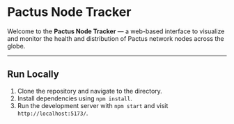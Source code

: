 # Pactus Node Tracker

Welcome to the **Pactus Node Tracker** — a web-based interface to visualize and monitor the health and distribution of Pactus network nodes across the globe.

---

## Run Locally

1. Clone the repository and navigate to the directory.
2. Install dependencies using `npm install`.
3. Run the development server with `npm start` and visit `http://localhost:5173/`.
